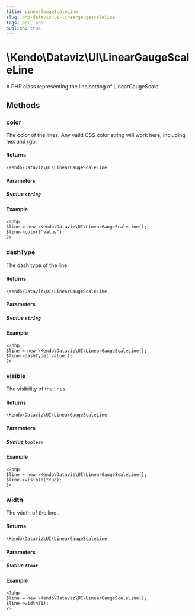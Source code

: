 ```yaml
---
title: LinearGaugeScaleLine
slug: php-dataviz-ui-lineargaugescaleline
tags: api, php
publish: true
---
```


# \Kendo\Dataviz\UI\LinearGaugeScaleLine

A PHP class representing the line setting of LinearGaugeScale.


## Methods

### color
The color of the lines. Any valid CSS color string will work here, including hex and rgb.

#### Returns
`\Kendo\Dataviz\UI\LinearGaugeScaleLine`

#### Parameters

##### $value `string`



#### Example 
    <?php
    $line = new \Kendo\Dataviz\UI\LinearGaugeScaleLine();
    $line->color('value');
    ?>

### dashType
The dash type of the line.

#### Returns
`\Kendo\Dataviz\UI\LinearGaugeScaleLine`

#### Parameters

##### $value `string`



#### Example 
    <?php
    $line = new \Kendo\Dataviz\UI\LinearGaugeScaleLine();
    $line->dashType('value');
    ?>

### visible
The visibility of the lines.

#### Returns
`\Kendo\Dataviz\UI\LinearGaugeScaleLine`

#### Parameters

##### $value `boolean`



#### Example 
    <?php
    $line = new \Kendo\Dataviz\UI\LinearGaugeScaleLine();
    $line->visible(true);
    ?>

### width
The width of the line..

#### Returns
`\Kendo\Dataviz\UI\LinearGaugeScaleLine`

#### Parameters

##### $value `float`



#### Example 
    <?php
    $line = new \Kendo\Dataviz\UI\LinearGaugeScaleLine();
    $line->width(1);
    ?>

 
